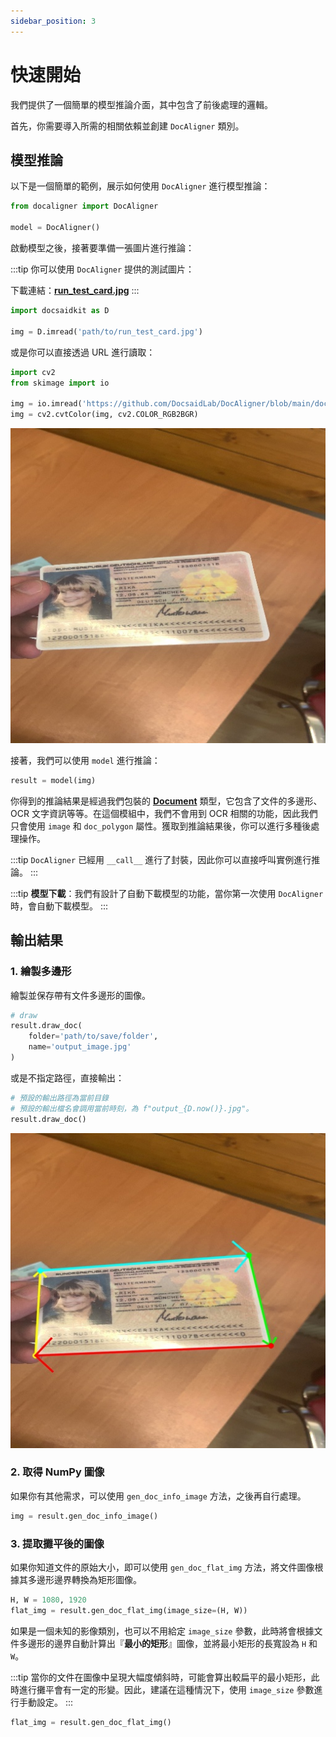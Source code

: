 ```yaml
---
sidebar_position: 3
---
```


# 快速開始

我們提供了一個簡單的模型推論介面，其中包含了前後處理的邏輯。

首先，你需要導入所需的相關依賴並創建 `DocAligner` 類別。

## 模型推論

以下是一個簡單的範例，展示如何使用 `DocAligner` 進行模型推論：

```python
from docaligner import DocAligner

model = DocAligner()
```

啟動模型之後，接著要準備一張圖片進行推論：

:::tip
你可以使用 `DocAligner` 提供的測試圖片：

下載連結：[**run_test_card.jpg**](https://github.com/DocsaidLab/DocAligner/blob/main/docs/run_test_card.jpg)
:::

```python
import docsaidkit as D

img = D.imread('path/to/run_test_card.jpg')
```

或是你可以直接透過 URL 進行讀取：

```python
import cv2
from skimage import io

img = io.imread('https://github.com/DocsaidLab/DocAligner/blob/main/docs/run_test_card.jpg?raw=true')
img = cv2.cvtColor(img, cv2.COLOR_RGB2BGR)
```

![test_card](./resources/run_test_card.jpg)

接著，我們可以使用 `model` 進行推論：

```python
result = model(img)
```

你得到的推論結果是經過我們包裝的 [**Document**](../docsaidkit/funcs/objects/document) 類型，它包含了文件的多邊形、OCR 文字資訊等等。在這個模組中，我們不會用到 OCR 相關的功能，因此我們只會使用 `image` 和 `doc_polygon` 屬性。獲取到推論結果後，你可以進行多種後處理操作。

:::tip
`DocAligner` 已經用 `__call__` 進行了封裝，因此你可以直接呼叫實例進行推論。
:::

:::tip
**模型下載**：我們有設計了自動下載模型的功能，當你第一次使用 `DocAligner` 時，會自動下載模型。
:::

## 輸出結果

### 1. 繪製多邊形

繪製並保存帶有文件多邊形的圖像。

```python
# draw
result.draw_doc(
    folder='path/to/save/folder',
    name='output_image.jpg'
)
```

或是不指定路徑，直接輸出：

```python
# 預設的輸出路徑為當前目錄
# 預設的輸出檔名會調用當前時刻，為 f"output_{D.now()}.jpg"。
result.draw_doc()
```

![output_image](./resources/flat_result.jpg)

###  2. 取得 NumPy 圖像

如果你有其他需求，可以使用 `gen_doc_info_image` 方法，之後再自行處理。

```python
img = result.gen_doc_info_image()
```

### 3. 提取攤平後的圖像

如果你知道文件的原始大小，即可以使用 `gen_doc_flat_img` 方法，將文件圖像根據其多邊形邊界轉換為矩形圖像。

```python
H, W = 1080, 1920
flat_img = result.gen_doc_flat_img(image_size=(H, W))
```

如果是一個未知的影像類別，也可以不用給定 `image_size` 參數，此時將會根據文件多邊形的邊界自動計算出『**最小的矩形**』圖像，並將最小矩形的長寬設為 `H` 和 `W`。

:::tip
當你的文件在圖像中呈現大幅度傾斜時，可能會算出較扁平的最小矩形，此時進行攤平會有一定的形變。因此，建議在這種情況下，使用 `image_size` 參數進行手動設定。
:::

```python
flat_img = result.gen_doc_flat_img()
```
